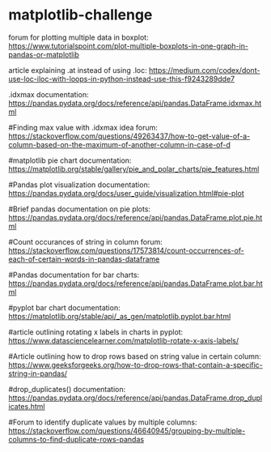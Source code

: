 # matplotlib-challenge


forum for plotting multiple data in boxplot: https://www.tutorialspoint.com/plot-multiple-boxplots-in-one-graph-in-pandas-or-matplotlib

article explaining .at instead of using .loc: https://medium.com/codex/dont-use-loc-iloc-with-loops-in-python-instead-use-this-f9243289dde7

.idxmax documentation: https://pandas.pydata.org/docs/reference/api/pandas.DataFrame.idxmax.html

#Finding max value with .idxmax idea forum: https://stackoverflow.com/questions/49263437/how-to-get-value-of-a-column-based-on-the-maximum-of-another-column-in-case-of-d

#matplotlib pie chart documentation: https://matplotlib.org/stable/gallery/pie_and_polar_charts/pie_features.html

#Pandas plot visualization documentation: https://pandas.pydata.org/docs/user_guide/visualization.html#pie-plot

#Brief pandas documentation on pie plots: https://pandas.pydata.org/docs/reference/api/pandas.DataFrame.plot.pie.html

#Count occurances of string in column forum: https://stackoverflow.com/questions/17573814/count-occurrences-of-each-of-certain-words-in-pandas-dataframe

#Pandas documentation for bar charts: https://pandas.pydata.org/docs/reference/api/pandas.DataFrame.plot.bar.html

#pyplot bar chart documentation: https://matplotlib.org/stable/api/_as_gen/matplotlib.pyplot.bar.html

#article outlining rotating x labels in charts in pyplot: https://www.datasciencelearner.com/matplotlib-rotate-x-axis-labels/

#Article outlining how to drop rows based on string value in certain column: https://www.geeksforgeeks.org/how-to-drop-rows-that-contain-a-specific-string-in-pandas/

#drop_duplicates() documentation: https://pandas.pydata.org/docs/reference/api/pandas.DataFrame.drop_duplicates.html

#Forum to identify duplicate values by multiple columns: https://stackoverflow.com/questions/46640945/grouping-by-multiple-columns-to-find-duplicate-rows-pandas
